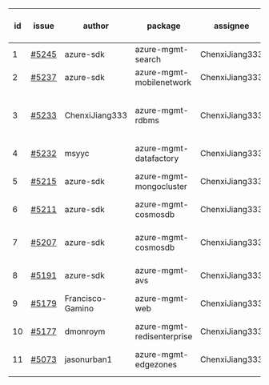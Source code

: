 | id | issue | author | package | assignee | bot advice | created date of issue | target release date | date from target |
| ------ | ------ | ------ | ------ | ------ | ------ | ------ | ------ | :-----: |
| 1 | [#5245](https://github.com/Azure/sdk-release-request/issues/5245) | azure-sdk | azure-mgmt-search | ChenxiJiang333 | new issue. | 06-04 | 06-21 |  |
| 2 | [#5237](https://github.com/Azure/sdk-release-request/issues/5237) | azure-sdk | azure-mgmt-mobilenetwork | ChenxiJiang333 |  | 06-04 | 06-21 |  |
| 3 | [#5233](https://github.com/Azure/sdk-release-request/issues/5233) | ChenxiJiang333 | azure-mgmt-rdbms | ChenxiJiang333 | close to release date. OnTime. ForCLI. | 06-03 | 06-07 | 1 |
| 4 | [#5232](https://github.com/Azure/sdk-release-request/issues/5232) | msyyc | azure-mgmt-datafactory | ChenxiJiang333 |  | 06-03 | 06-24 |  |
| 5 | [#5215](https://github.com/Azure/sdk-release-request/issues/5215) | azure-sdk | azure-mgmt-mongocluster | ChenxiJiang333 | FirstBeta. HoldOn. TypeSpec. | 05-21 | 06-21 |  |
| 6 | [#5211](https://github.com/Azure/sdk-release-request/issues/5211) | azure-sdk | azure-mgmt-cosmosdb | ChenxiJiang333 | duplicated issue  <br> | 05-15 | 06-21 |  |
| 7 | [#5207](https://github.com/Azure/sdk-release-request/issues/5207) | azure-sdk | azure-mgmt-cosmosdb | ChenxiJiang333 | duplicated issue  <br> OnTime. ForCLI. | 05-15 | 06-21 |  |
| 8 | [#5191](https://github.com/Azure/sdk-release-request/issues/5191) | azure-sdk | azure-mgmt-avs | ChenxiJiang333 | HoldOn. | 05-08 | 06-21 |  |
| 9 | [#5179](https://github.com/Azure/sdk-release-request/issues/5179) | Francisco-Gamino | azure-mgmt-web | ChenxiJiang333 | HoldOn. OnTime. MultiAPI | 05-02 | fail to get. |  |
| 10 | [#5177](https://github.com/Azure/sdk-release-request/issues/5177) | dmonroym | azure-mgmt-redisenterprise | ChenxiJiang333 | HoldOn. | 04-30 | 05-24 |  |
| 11 | [#5073](https://github.com/Azure/sdk-release-request/issues/5073) | jasonurban1 | azure-mgmt-edgezones | ChenxiJiang333 | FirstBeta. HoldOn. TypeSpec. | 03-22 | 05-24 |  |
